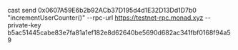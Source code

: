 cast send 0x0607A59E6b2b92ACb37D195d4d1E32D13Dd1D7b0 "incrementUserCounter()" --rpc-url https://testnet-rpc.monad.xyz --private-key b5ac51445cabe83e7fa81a1ef182e8d62640be5690d682ac341fbf0168f94a59